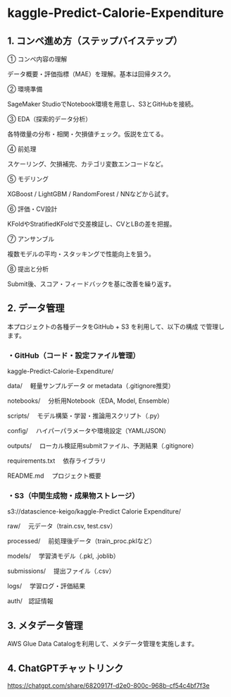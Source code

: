 # kaggle-Predict-Calorie-Expenditure

## 1. コンペ進め方（ステップバイステップ）

① コンペ内容の理解

データ概要・評価指標（MAE）を理解。基本は回帰タスク。

② 環境準備

SageMaker StudioでNotebook環境を用意し、S3とGitHubを接続。

③ EDA（探索的データ分析）

各特徴量の分布・相関・欠損値チェック。仮説を立てる。

④ 前処理

スケーリング、欠損補完、カテゴリ変数エンコードなど。

⑤ モデリング

XGBoost / LightGBM / RandomForest / NNなどから試す。

⑥ 評価・CV設計

KFoldやStratifiedKFoldで交差検証し、CVとLBの差を把握。

⑦ アンサンブル

複数モデルの平均・スタッキングで性能向上を狙う。

⑧ 提出と分析

Submit後、スコア・フィードバックを基に改善を繰り返す。



## 2. データ管理

本プロジェクトの各種データをGitHub + S3 を利用して、以下の構成
で管理します。

### ・GitHub（コード・設定ファイル管理）

kaggle-Predict-Calorie-Expenditure/

data/  　軽量サンプルデータ or metadata（.gitignore推奨）

notebooks/   　分析用Notebook（EDA, Model, Ensemble）

scripts/    　モデル構築・学習・推論用スクリプト（.py）

config/       　ハイパーパラメータや環境設定（YAML/JSON）

outputs/      　ローカル検証用submitファイル、予測結果（.gitignore）

requirements.txt     　依存ライブラリ

README.md       　プロジェクト概要



### ・S3（中間生成物・成果物ストレージ）

s3://datascience-keigo/kaggle-Predict Calorie Expenditure/

raw/  　元データ（train.csv, test.csv）

processed/         　前処理後データ（train_proc.pklなど）

models/            　学習済モデル（.pkl, .joblib）

submissions/      　提出ファイル（.csv）

logs/        　学習ログ・評価結果

auth/　認証情報

## 3. メタデータ管理

AWS Glue Data Catalogを利用して、メタデータ管理を実施します。

## 4. ChatGPTチャットリンク

https://chatgpt.com/share/6820917f-d2e0-800c-968b-cf54c4bf7f3e
 